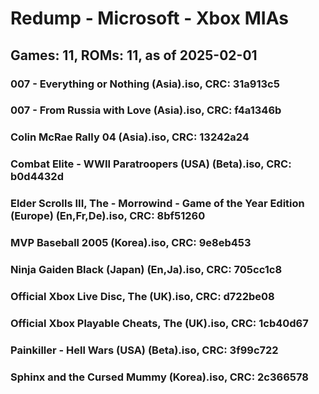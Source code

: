 # Redump - Microsoft - Xbox MIAs
## Games: 11, ROMs: 11, as of 2025-02-01
### 007 - Everything or Nothing (Asia).iso, CRC: 31a913c5
### 007 - From Russia with Love (Asia).iso, CRC: f4a1346b
### Colin McRae Rally 04 (Asia).iso, CRC: 13242a24
### Combat Elite - WWII Paratroopers (USA) (Beta).iso, CRC: b0d4432d
### Elder Scrolls III, The - Morrowind - Game of the Year Edition (Europe) (En,Fr,De).iso, CRC: 8bf51260
### MVP Baseball 2005 (Korea).iso, CRC: 9e8eb453
### Ninja Gaiden Black (Japan) (En,Ja).iso, CRC: 705cc1c8
### Official Xbox Live Disc, The (UK).iso, CRC: d722be08
### Official Xbox Playable Cheats, The (UK).iso, CRC: 1cb40d67
### Painkiller - Hell Wars (USA) (Beta).iso, CRC: 3f99c722
### Sphinx and the Cursed Mummy (Korea).iso, CRC: 2c366578
